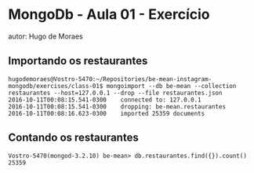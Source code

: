 # MongoDb - Aula 01 - Exercício
autor: Hugo de Moraes

## Importando os restaurantes

```
hugodemoraes@Vostro-5470:~/Repositories/be-mean-instagram-mongodb/exercises/class-01$ mongoimport --db be-mean --collection restaurantes --host=127.0.0.1 --drop --file restaurantes.json
2016-10-11T00:08:15.541-0300	connected to: 127.0.0.1
2016-10-11T00:08:15.541-0300	dropping: be-mean.restaurantes
2016-10-11T00:08:16.623-0300	imported 25359 documents
```

## Contando os restaurantes

```
Vostro-5470(mongod-3.2.10) be-mean> db.restaurantes.find({}).count()
25359
```
